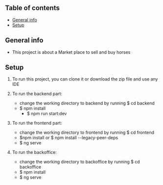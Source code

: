 ## Table of contents
* [General info](#general-info)
* [Setup](#setup)

## General info
- This project is about a Market place to sell and buy horses

## Setup
1. To run this project, you can clone it or download the zip file and use any IDE 
2. To run the backend part: 
   - change the working directory to backend by running $ cd backend 
    - $ npm install  
      - $ npm run start:dev 

3. To run the frontend part: 
   - change the working directory to frontend by running $ cd frontend 
    - $npm install or $ npm install --legacy-peer-deps
     - $ ng serve 

4. To run the backoffice: 
   - change the working directory to backoffice by running $ cd backoffice 
    - $ npm install 
     - $ ng serve    
